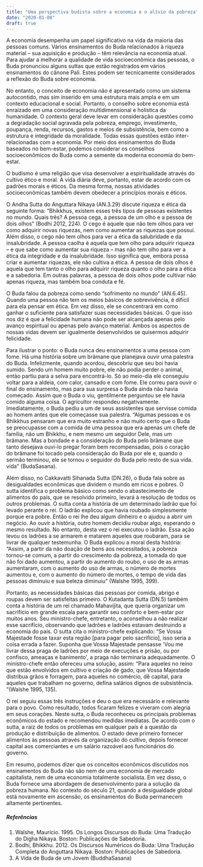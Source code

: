 ```yaml
---
title: "Uma perspectiva budista sobre a economia e o alívio da pobreza"
date: "2020-01-08"
draft: true
---
```


A economia desempenha um papel significativo na vida da maioria das pessoas comuns. Vários ensinamentos do Buda relacionados à riqueza material – sua aquisição e produção – têm relevância na economia atual. Para ajudar a melhorar a qualidade de vida socioeconômica das pessoas, o Buda pronunciou alguns suttas que estão registrados em vários ensinamentos do cânone Pali. Estes podem ser tecnicamente considerados a reflexão do Buda sobre economia.

No entanto, o conceito de economia não é apresentado como um sistema autocontido, mas sim inserido em uma estrutura mais ampla e em um contexto educacional e social. Portanto, o conselho sobre economia está enraizado em uma consideração multidimensional e holística da humanidade. O contexto geral deve levar em consideração questões como a degradação social agravada pela pobreza, emprego, investimento, poupança, renda, recursos, gastos e meios de subsistência, bem como a estrutura e integridade da moralidade. Todas essas questões estão inter-relacionadas com a economia. Por meio dos ensinamentos do Buda baseados no bem-estar, podemos considerar os conselhos socioeconômicos do Buda como a semente da moderna economia do bem-estar.

O budismo é uma religião que visa desenvolver a espiritualidade através do cultivo ético e moral. A vida diária deve, portanto, estar de acordo com os padrões morais e éticos. Da mesma forma, nossas atividades socioeconômicas também devem obedecer a princípios morais e éticos.

O Andha Sutta do Anguttara Nikaya (AN.3.29) discute riqueza e ética da seguinte forma: “Bhikkhus, existem esses três tipos de pessoas existentes no mundo. Quais três? A pessoa cega, a pessoa de um olho e a pessoa de dois olhos” (Bodhi 2012, 224). O cego é aquele que não tem olhos para ver como adquirir novas riquezas, nem como aumentar as riquezas que possui. Além disso, o cego não tem olhos para ver a ética da salubridade e da insalubridade. A pessoa caolha é aquela que tem olho para adquirir riqueza – e que sabe como aumentar sua riqueza – mas não tem olho para ver a ética da integridade e da insalubridade. Isso significa que, embora possa criar e aumentar riquezas, ele não cultiva a ética. A pessoa de dois olhos é aquela que tem tanto o olho para adquirir riqueza quanto o olho para a ética e a sabedoria. Em outras palavras, a pessoa de dois olhos pode cultivar não apenas riqueza, mas também boa conduta e fé.

O Buda falou da pobreza como sendo “sofrimento no mundo” (AN.6.45). Quando uma pessoa não tem os meios básicos de sobrevivência, é difícil para ela pensar em ética. Em vez disso, ele se concentrará em como ganhar o suficiente para satisfazer suas necessidades básicas. O que isso nos diz é que a felicidade humana não pode ser alcançada apenas pelo avanço espiritual ou apenas pelo avanço material. Ambos os aspectos de nossas vidas devem ser igualmente desenvolvidos se quisermos adquirir felicidade.

Para ilustrar o ponto: o Buda nunca deu ensinamentos a uma pessoa com fome. Há uma história sobre um brâmane que planejava ouvir uma palestra do Buda. Infelizmente, quando acordou, descobriu que seu boi havia sumido. Sendo um homem muito pobre, ele não podia perder o animal, então partiu para a selva para encontrá-lo. Só ao meio-dia ele conseguiu voltar para a aldeia, com calor, cansado e com fome. Ele correu para ouvir o final do ensinamento, mas para sua surpresa o Buda ainda não havia começado. Assim que o Buda o viu, gentilmente perguntou se ele havia comido alguma coisa. O agricultor respondeu negativamente. Imediatamente, o Buda pediu a um de seus assistentes que servisse comida ao homem antes que ele começasse sua palestra. “Algumas pessoas e os Bhikkhus pensaram que era muito estranho e não muito certo que o Buda se preocupasse com a comida de uma pessoa que era apenas um chefe de família, não um Bhikkhu, e nem mesmo um seguidor Dele, mas um brâmane. Mas a bondade e a consideração do Buda pelo brâmane que tanto desejava ouvi-lo pregar foram bem recompensadas, pois o coração do brâmane foi tocado pela consideração do Buda por ele e, quando o sermão terminou, ele se tornou o seguidor do Buda pelo resto de sua vida. vida” (BudaSasana).

Além disso, no Cakkavatti Sihanada Sutta (DN.26), o Buda fala sobre as desigualdades econômicas que dividem o mundo em ricos e pobres. O sutta identifica o problema básico como sendo o abastecimento de alimentos do país, que se resolvido primeiro, levará à resolução de todos os outros problemas. O sutta conta a história de um determinado ladrão que foi levado perante o rei. O ladrão explicou que havia roubado simplesmente porque era pobre. Então o rei lhe deu algum dinheiro e o ajudou a abrir um negócio. Ao ouvir a história, outro homem decidiu roubar algo, esperando o mesmo resultado. No entanto, desta vez o rei executou o ladrão. Essa ação levou os ladrões a se armarem e matarem aqueles que roubaram, para se livrar de qualquer testemunha. O Buda explicou a moral desta história: “Assim, a partir da não doação de bens aos necessitados, a pobreza tornou-se comum, a partir do crescimento da pobreza, a tomada do que não foi dado aumentou, a partir do aumento do roubo, o uso de as armas aumentaram, com o aumento do uso de armas, o número de mortes aumentou e, com o aumento do número de mortes, o tempo de vida das pessoas diminuiu e sua beleza diminuiu” (Walshe 1995, 399).

Portanto, as necessidades básicas das pessoas por comida, abrigo e roupas devem ser satisfeitas primeiro. O Kutadanta Sutta (DN.5) também conta a história de um rei chamado Mahavijita, que queria organizar um sacrifício em grande escala para garantir seu conforto e bem-estar por muitos anos. Seu ministro-chefe, entretanto, o aconselhou a não realizar esse sacrifício, observando que ladrões e ladrões estavam destruindo a economia do país. O sutta cita o ministro-chefe explicando: “Se Vossa Majestade fosse taxar esta região [para pagar pelo sacrifício], isso seria a coisa errada a fazer. Suponha que Vossa Majestade pensasse 'Vou me livrar dessa praga de ladrões por meio de execuções e prisão, ou por confisco, ameaças e banimento', a praga não terminaria adequadamente. O ministro-chefe então ofereceu uma solução, assim: “Para aqueles no reino que estão envolvidos em cultivo e criação de gado, que Vossa Majestade distribua grãos e forragem, para aqueles no comércio, dê capital, para aqueles que trabalham no governo, defina salários dignos de subsistência. ”(Walshe 1995, 135).

O rei seguiu essas três instruções e deu o que era necessário e relevante para o povo. Como resultado, todos ficaram felizes e viveram com alegria em seus corações. Neste sutta, o Buda reconheceu os principais problemas econômicos do estado e recomendou medidas imediatas. De acordo com o sutta, a raiz de todos os problemas em qualquer país é a questão da produção e distribuição de alimentos. O estado deve primeiro fornecer alimentos às pessoas através da organização do cultivo, depois fornecer capital aos comerciantes e um salário razoável aos funcionários do governo.

Em resumo, podemos dizer que os conceitos econômicos discutidos nos ensinamentos do Buda não são nem de uma economia de mercado capitalista, nem de uma economia totalmente socialista. Em vez disso, o Buda fornece uma abordagem de desenvolvimento para a solução da pobreza humana. No contexto do século 21, quando a desigualdade global está novamente em ascensão, os ensinamentos do Buda permanecem altamente pertinentes.

##### Referências

1. Walshe, Maurício. 1995. Os Longos Discursos do Buda: Uma Tradução do Digha Nikaya. Boston: Publicações de Sabedoria.
1. Bodhi, Bhikkhu. 2012. Os Discursos Numéricos do Buda: Uma Tradução Completa do Anguttara Nikaya. Boston: Publicações de Sabedoria.
1. A Vida de Buda de um Jovem (BuddhaSasana)
